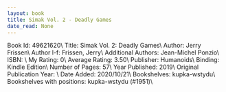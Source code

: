 ```yaml
---
layout: book
title: Simak Vol. 2 - Deadly Games
date_read: None
---
```


Book Id: 49621620\ 
Title: Simak Vol. 2: Deadly Games\ 
Author: Jerry Frissen\ 
Author l-f: Frissen, Jerry\ 
Additional Authors: Jean-Michel Ponzio\ 
ISBN: \ 
My Rating: 0\ 
Average Rating: 3.50\ 
Publisher: Humanoids\ 
Binding: Kindle Edition\ 
Number of Pages: 57\ 
Year Published: 2019\ 
Original Publication Year: \ 
Date Added: 2020/10/21\ 
Bookshelves: kupka-wstydu\ 
Bookshelves with positions: kupka-wstydu (#1951)\ 

